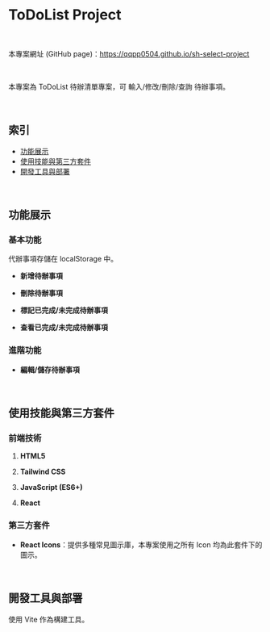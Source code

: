 # ToDoList Project

<br>

本專案網址 (GitHub page)：https://qqpp0504.github.io/sh-select-project

<br>

本專案為 ToDoList 待辦清單專案，可 輸入/修改/刪除/查詢 待辦事項。

<br>

## 索引

- [功能展示](#功能展示)
- [使用技能與第三方套件](#使用技能與第三方套件)
- [開發工具與部署](#開發工具與部署)

<br>

## 功能展示

### 基本功能

代辦事項存儲在 localStorage 中。

- **新增待辦事項**

- **刪除待辦事項**

- **標記已完成/未完成待辦事項**

- **查看已完成/未完成待辦事項**

### 進階功能

- **編輯/儲存待辦事項**

<br>

## 使用技能與第三方套件

### 前端技術

1. **HTML5**

2. **Tailwind CSS**

3. **JavaScript (ES6+)**

4. **React**

### 第三方套件

- **React Icons**：提供多種常見圖示庫，本專案使用之所有 Icon 均為此套件下的圖示。

<br>

## 開發工具與部署

使用 Vite 作為構建工具。

